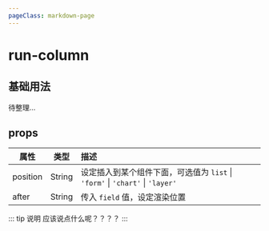 ```yaml
---
pageClass: markdown-page
---
```


# run-column

## 基础用法

待整理...

## props

| 属性        | 类型           | 描述  |
| ------------- |:-------------:| :-----|
| position      | String | 设定插入到某个组件下面，可选值为 `list` \| `'form'` \| `'chart'` \| `'layer'` |
| after      | String      |   传入 `field` 值，设定渲染位置 |

::: tip 说明
应该说点什么呢？？？？
:::
